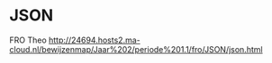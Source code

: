# JSON
FRO Theo
http://24694.hosts2.ma-cloud.nl/bewijzenmap/Jaar%202/periode%201.1/fro/JSON/json.html
